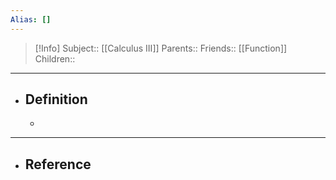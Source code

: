 ```yaml
---
Alias: []
---
```

> [!Info]
> Subject:: [[Calculus III]]
> Parents:: 
> Friends:: [[Function]]
> Children:: 
---
- ## Definition
	- 
---
- ## Reference